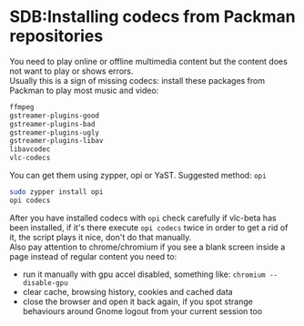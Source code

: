 # SDB:Installing codecs from Packman repositories
You need to play online or offline multimedia content but the content does not want to play or shows errors.  
Usually this is a sign of missing codecs: install these packages from Packman to play most music and video:
```txt
ffmpeg
gstreamer-plugins-good
gstreamer-plugins-bad
gstreamer-plugins-ugly
gstreamer-plugins-libav
libavcodec
vlc-codecs
```
You can get them using zypper, opi or YaST. Suggested method: `opi`
```sh
sudo zypper install opi
opi codecs
```
After you have installed codecs with `opi` check carefully if vlc-beta has been installed, if it's there execute `opi codecs` twice in order to get a rid of it, the script plays it nice, don't do that manually.  
Also pay attention to chrome/chromium if you see a blank screen inside a page instead of regular content you need to:
- run it manually with gpu accel disabled, something like: `chromium --disable-gpu`
- clear cache, browsing history, cookies and cached data
- close the browser and open it back again, if you spot strange behaviours around Gnome logout from your current session too

